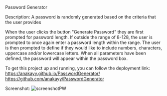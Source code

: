 Password Generator

Description: A password is randomly generated based on the criteria that the user provides

When the user clicks the button "Generate Password" they are first prompted for password length. If outside the range of 8-128, the user is prompted to once again enter a password length within the range. The user is then prompted to define if they would like to include numbers, characters, uppercase and/or lowercase letters. When all parameters have been defined, the password will appear within the password box.

To get this project up and running, you can follow the deployment link:
https://anakayy.github.io/PasswordGenerator/
https://github.com/anakayy/PasswordGenerator

Screenshot:
![screenshotPW](https://user-images.githubusercontent.com/92833780/158034126-2ff8ab88-5172-4e55-81be-419563ffe6b5.png)
